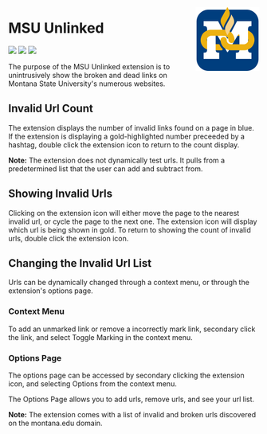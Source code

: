 <img src="src/logo/logo-2000.png" alt="MSU Unlinked logo" align="right" width="128px"></img>

# MSU Unlinked
[![](https://img.shields.io/github/v/release/FlamedDogo99/MSU-Unlinked?style=flat-square&logo=github&logoColor=white&label=GitHub&color=181716)](https://github.com/FlamedDogo99/GrayMSU/releases)
[![](https://img.shields.io/badge/Chrome-v0.11.1-blue?style=flat-square&logo=google-chrome&logoColor=white
)](https://chrome.google.com/webstore/detail/pppekdhhpiegbdejhgnlahejbldapioj)
[![](https://img.shields.io/github/license/FlamedDogo99/MSU-Unlinked?style=flat-square)](https://github.com/FlamedDogo99/GrayMSU/blob/master/LICENSE)



The purpose of the MSU Unlinked extension is to unintrusively show the broken and dead links on Montana State University's numerous websites.

## Invalid Url Count

The extension displays the number of invalid links found on a page in blue. If the extension is displaying a gold-highlighted number preceeded by a hashtag, double click the extension icon to return to the count display.

**Note:** The extension does not dynamically test urls. It pulls from a predetermined list that the user can add and subtract from.

## Showing Invalid Urls

Clicking on the extension icon will either move the page to the nearest invalid url, or cycle the page to the next one. The extension icon will display which url is being shown in gold. To return to showing the count of invalid urls, double click the extension icon.

## Changing the Invalid Url List

Urls can be dynamically changed through a context menu, or through the extension's options page.

### Context Menu

To add an unmarked link or remove a incorrectly mark link, secondary click the link, and select Toggle Marking in the context menu.

### Options Page

The options page can be accessed by secondary clicking the extension icon, and selecting Options from the context menu.

The Options Page allows you to add urls, remove urls, and see your url list.

**Note:** The extension comes with a list of invalid and broken urls discovered on the montana.edu domain.
